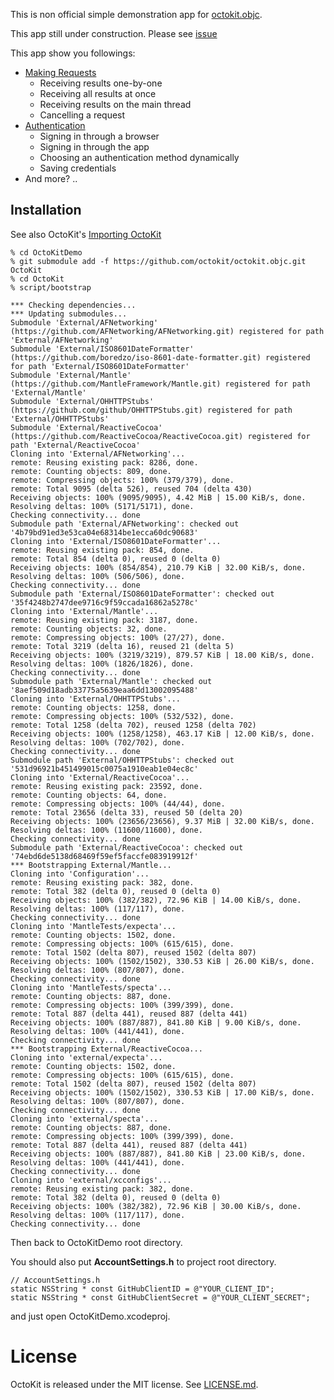 
This is non official simple demonstration app for [octokit.objc].

This app still under construction. Please see [issue](https://github.com/naokits/OctoKitDemo/issues)

[octokit.objc]: https://github.com/octokit/octokit.objc

This app show you followings:

* [Making Requests](https://github.com/octokit/octokit.objc#making-requests)
    * Receiving results one-by-one
    * Receiving all results at once
    * Receiving results on the main thread
    * Cancelling a request
* [Authentication](https://github.com/octokit/octokit.objc#authentication)
    * Signing in through a browser
    * Signing in through the app
    * Choosing an authentication method dynamically
    * Saving credentials
* And more? ..



## Installation

See also OctoKit's [Importing OctoKit](https://github.com/octokit/octokit.objc#importing-octokit)



```
% cd OctoKitDemo
% git submodule add -f https://github.com/octokit/octokit.objc.git OctoKit
% cd OctoKit
% script/bootstrap

*** Checking dependencies...
*** Updating submodules...
Submodule 'External/AFNetworking' (https://github.com/AFNetworking/AFNetworking.git) registered for path 'External/AFNetworking'
Submodule 'External/ISO8601DateFormatter' (https://github.com/boredzo/iso-8601-date-formatter.git) registered for path 'External/ISO8601DateFormatter'
Submodule 'External/Mantle' (https://github.com/MantleFramework/Mantle.git) registered for path 'External/Mantle'
Submodule 'External/OHHTTPStubs' (https://github.com/github/OHHTTPStubs.git) registered for path 'External/OHHTTPStubs'
Submodule 'External/ReactiveCocoa' (https://github.com/ReactiveCocoa/ReactiveCocoa.git) registered for path 'External/ReactiveCocoa'
Cloning into 'External/AFNetworking'...
remote: Reusing existing pack: 8286, done.
remote: Counting objects: 809, done.
remote: Compressing objects: 100% (379/379), done.
remote: Total 9095 (delta 526), reused 704 (delta 430)
Receiving objects: 100% (9095/9095), 4.42 MiB | 15.00 KiB/s, done.
Resolving deltas: 100% (5171/5171), done.
Checking connectivity... done
Submodule path 'External/AFNetworking': checked out '4b79bd91ed3e53ca04e68314be1ecca60dc90683'
Cloning into 'External/ISO8601DateFormatter'...
remote: Reusing existing pack: 854, done.
remote: Total 854 (delta 0), reused 0 (delta 0)
Receiving objects: 100% (854/854), 210.79 KiB | 32.00 KiB/s, done.
Resolving deltas: 100% (506/506), done.
Checking connectivity... done
Submodule path 'External/ISO8601DateFormatter': checked out '35f4248b2747dee9716c9f59ccada16862a5278c'
Cloning into 'External/Mantle'...
remote: Reusing existing pack: 3187, done.
remote: Counting objects: 32, done.
remote: Compressing objects: 100% (27/27), done.
remote: Total 3219 (delta 16), reused 21 (delta 5)
Receiving objects: 100% (3219/3219), 879.57 KiB | 18.00 KiB/s, done.
Resolving deltas: 100% (1826/1826), done.
Checking connectivity... done
Submodule path 'External/Mantle': checked out '8aef509d18adb33775a5639eaa6dd13002095488'
Cloning into 'External/OHHTTPStubs'...
remote: Counting objects: 1258, done.
remote: Compressing objects: 100% (532/532), done.
remote: Total 1258 (delta 702), reused 1258 (delta 702)
Receiving objects: 100% (1258/1258), 463.17 KiB | 12.00 KiB/s, done.
Resolving deltas: 100% (702/702), done.
Checking connectivity... done
Submodule path 'External/OHHTTPStubs': checked out '531d96921b451499015c0075a1910eab1e04ec8c'
Cloning into 'External/ReactiveCocoa'...
remote: Reusing existing pack: 23592, done.
remote: Counting objects: 64, done.
remote: Compressing objects: 100% (44/44), done.
remote: Total 23656 (delta 33), reused 50 (delta 20)
Receiving objects: 100% (23656/23656), 9.37 MiB | 32.00 KiB/s, done.
Resolving deltas: 100% (11600/11600), done.
Checking connectivity... done
Submodule path 'External/ReactiveCocoa': checked out '74ebd6de5138d68469f59ef5faccfe083919912f'
*** Bootstrapping External/Mantle...
Cloning into 'Configuration'...
remote: Reusing existing pack: 382, done.
remote: Total 382 (delta 0), reused 0 (delta 0)
Receiving objects: 100% (382/382), 72.96 KiB | 14.00 KiB/s, done.
Resolving deltas: 100% (117/117), done.
Checking connectivity... done
Cloning into 'MantleTests/expecta'...
remote: Counting objects: 1502, done.
remote: Compressing objects: 100% (615/615), done.
remote: Total 1502 (delta 807), reused 1502 (delta 807)
Receiving objects: 100% (1502/1502), 330.53 KiB | 26.00 KiB/s, done.
Resolving deltas: 100% (807/807), done.
Checking connectivity... done
Cloning into 'MantleTests/specta'...
remote: Counting objects: 887, done.
remote: Compressing objects: 100% (399/399), done.
remote: Total 887 (delta 441), reused 887 (delta 441)
Receiving objects: 100% (887/887), 841.80 KiB | 9.00 KiB/s, done.
Resolving deltas: 100% (441/441), done.
Checking connectivity... done
*** Bootstrapping External/ReactiveCocoa...
Cloning into 'external/expecta'...
remote: Counting objects: 1502, done.
remote: Compressing objects: 100% (615/615), done.
remote: Total 1502 (delta 807), reused 1502 (delta 807)
Receiving objects: 100% (1502/1502), 330.53 KiB | 17.00 KiB/s, done.
Resolving deltas: 100% (807/807), done.
Checking connectivity... done
Cloning into 'external/specta'...
remote: Counting objects: 887, done.
remote: Compressing objects: 100% (399/399), done.
remote: Total 887 (delta 441), reused 887 (delta 441)
Receiving objects: 100% (887/887), 841.80 KiB | 23.00 KiB/s, done.
Resolving deltas: 100% (441/441), done.
Checking connectivity... done
Cloning into 'external/xcconfigs'...
remote: Reusing existing pack: 382, done.
remote: Total 382 (delta 0), reused 0 (delta 0)
Receiving objects: 100% (382/382), 72.96 KiB | 30.00 KiB/s, done.
Resolving deltas: 100% (117/117), done.
Checking connectivity... done
```
Then back to OctoKitDemo root directory.

You should also put **AccountSettings.h** to project root directory.

```
// AccountSettings.h
static NSString * const GitHubClientID = @"YOUR_CLIENT_ID";
static NSString * const GitHubClientSecret = @"YOUR_CLIENT_SECRET";
```

and just open OctoKitDemo.xcodeproj.



# License

OctoKit is released under the MIT license. See [LICENSE.md].

[LICENSE.md]: https://github.com/Octokit/octokit.objc/blob/master/LICENSE.md


